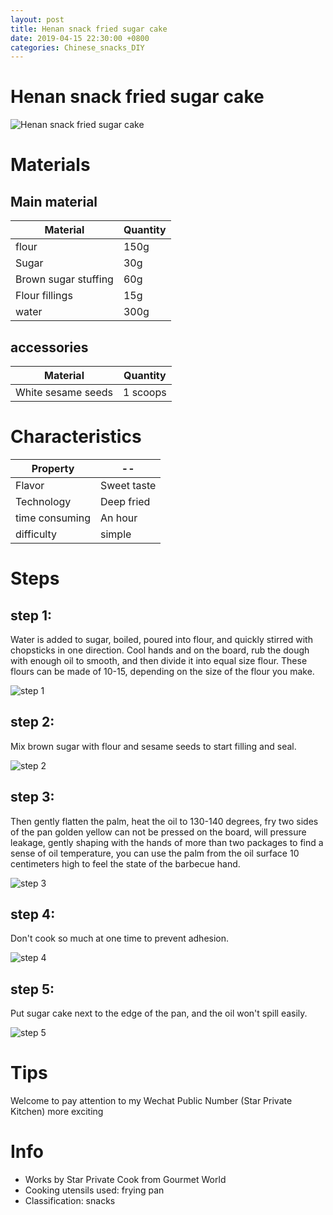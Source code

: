 ```yaml
---
layout: post
title: Henan snack fried sugar cake
date: 2019-04-15 22:30:00 +0800
categories: Chinese_snacks_DIY
---
```


# Henan snack fried sugar cake

![Henan snack fried sugar cake]({{site.baseurl}}/img/404028/404028.jpg)

# Materials


## Main material

Material|Quantity
--|--
flour|150g
Sugar|30g
Brown sugar stuffing|60g
Flour fillings|15g
water|300g

## accessories

Material|Quantity
--|--
White sesame seeds|1 scoops

# Characteristics

Property|--
--|--
Flavor|Sweet taste
Technology|Deep fried
time consuming|An hour
difficulty|simple

# Steps

## step 1:

Water is added to sugar, boiled, poured into flour, and quickly stirred with chopsticks in one direction. Cool hands and on the board, rub the dough with enough oil to smooth, and then divide it into equal size flour. These flours can be made of 10-15, depending on the size of the flour you make.

![step 1]({{site.baseurl}}/img/404028/1.jpg)

## step 2:

Mix brown sugar with flour and sesame seeds to start filling and seal.

![step 2]({{site.baseurl}}/img/404028/2.jpg)

## step 3:

Then gently flatten the palm, heat the oil to 130-140 degrees, fry two sides of the pan golden yellow can not be pressed on the board, will pressure leakage, gently shaping with the hands of more than two packages to find a sense of oil temperature, you can use the palm from the oil surface 10 centimeters high to feel the state of the barbecue hand.

![step 3]({{site.baseurl}}/img/404028/3.jpg)

## step 4:

Don't cook so much at one time to prevent adhesion.

![step 4]({{site.baseurl}}/img/404028/4.jpg)

## step 5:

Put sugar cake next to the edge of the pan, and the oil won't spill easily.

![step 5]({{site.baseurl}}/img/404028/5.jpg)

# Tips

Welcome to pay attention to my Wechat Public Number (Star Private Kitchen) more exciting

# Info

- Works by Star Private Cook from Gourmet World
- Cooking utensils used: frying pan
- Classification: snacks